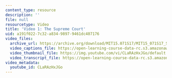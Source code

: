 ```yaml
---
content_type: resource
description: ''
file: null
resourcetype: Video
title: 'Video 1: The Supreme Court'
uid: a191f022-7c32-a834-9897-9461dc407176
video_files:
  archive_url: https://archive.org/download/MIT15.071S17/MIT15_071S17_Session_4.2.01_300k.mp4
  video_captions_file: https://open-learning-course-data-rc.s3.amazonaws.com/15-071-the-analytics-edge-spring-2017/de1d037643f65a449af817af69b43510_CLaRAzHxJGo.vtt
  video_thumbnail_file: https://img.youtube.com/vi/CLaRAzHxJGo/default.jpg
  video_transcript_file: https://open-learning-course-data-rc.s3.amazonaws.com/15-071-the-analytics-edge-spring-2017/a499c1fc9ea851f637f8d7e2b674bc60_CLaRAzHxJGo.pdf
video_metadata:
  youtube_id: CLaRAzHxJGo
---
```


